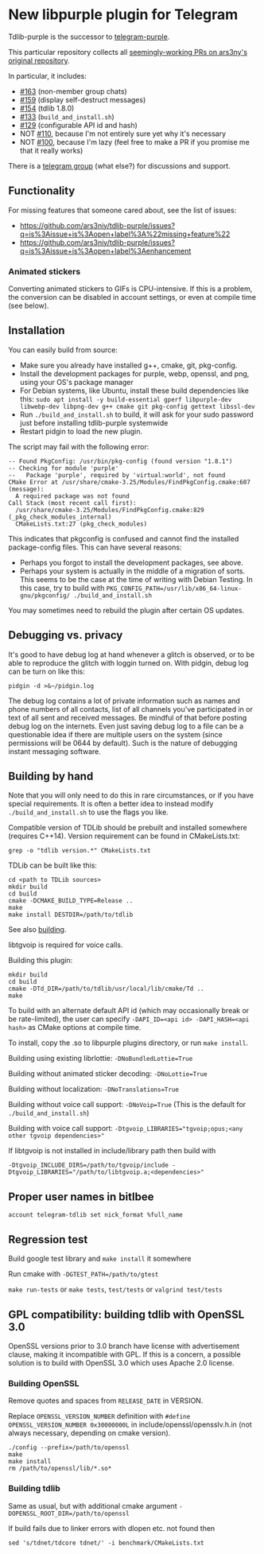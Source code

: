 # New libpurple plugin for Telegram

Tdlib-purple is the successor to [telegram-purple](https://github.com/majn/telegram-purple).

This particular repository collects all [seemingly-working PRs on ars3ny's original repository](https://github.com/ars3niy/tdlib-purple/pulls).

In particular, it includes:
- [#163](https://github.com/ars3niy/tdlib-purple/pull/163) (non-member group chats)
- [#159](https://github.com/ars3niy/tdlib-purple/pull/159) (display self-destruct messages)
- [#154](https://github.com/ars3niy/tdlib-purple/pull/154) (tdlib 1.8.0)
- [#133](https://github.com/ars3niy/tdlib-purple/pull/133) (`build_and_install.sh`)
- [#129](https://github.com/ars3niy/tdlib-purple/pull/129) (configurable API id and hash)
- NOT [#110](https://github.com/ars3niy/tdlib-purple/pull/110), because I'm not entirely sure yet why it's necessary
- NOT [#100](https://github.com/ars3niy/tdlib-purple/pull/100), because I'm lazy (feel free to make a PR if you promise me that it really works)

There is a [telegram group](https://t.me/joinchat/BuRiSBO0mMw7Lxy0ufVO5g) (what else?) for discussions and support.

## Functionality

For missing features that someone cared about, see the list of issues:
* https://github.com/ars3niy/tdlib-purple/issues?q=is%3Aissue+is%3Aopen+label%3A%22missing+feature%22
* https://github.com/ars3niy/tdlib-purple/issues?q=is%3Aissue+is%3Aopen+label%3Aenhancement

### Animated stickers

Converting animated stickers to GIFs is CPU-intensive. If this is a problem,
the conversion can be disabled in account settings, or even at compile time (see below).

## Installation

You can easily build from source:
- Make sure you already have installed g++, cmake, git, pkg-config.
- Install the development packages for purple, webp, openssl, and png, using your OS's package manager
-    For Debian systems, like Ubuntu, install these build dependencies like this:
  `sudo apt install -y build-essential gperf libpurple-dev libwebp-dev libpng-dev g++ cmake git pkg-config gettext libssl-dev`
- Run `./build_and_install.sh` to build, it will ask for your sudo password just before installing tdlib-purple systemwide
- Restart pidgin to load the new plugin.

The script may fail with the following error:
```
-- Found PkgConfig: /usr/bin/pkg-config (found version "1.8.1") 
-- Checking for module 'purple'
--   Package 'purple', required by 'virtual:world', not found
CMake Error at /usr/share/cmake-3.25/Modules/FindPkgConfig.cmake:607 (message):
  A required package was not found
Call Stack (most recent call first):
  /usr/share/cmake-3.25/Modules/FindPkgConfig.cmake:829 (_pkg_check_modules_internal)
  CMakeLists.txt:27 (pkg_check_modules)
```
This indicates that pkgconfig is confused and cannot find the installed package-config files. This can have several reasons:
- Perhaps you forgot to install the development packages, see above.
- Perhaps your system is actually in the middle of a migration of sorts. This seems to be the case at the time of writing with Debian Testing. In this case, try to build with `PKG_CONFIG_PATH=/usr/lib/x86_64-linux-gnu/pkgconfig/ ./build_and_install.sh`

You may sometimes need to rebuild the plugin after certain OS updates.

## Debugging vs. privacy

It's good to have debug log at hand whenever a glitch is observed, or to be able to reproduce the glitch with loggin turned on. With pidgin, debug log can be turn on like this:
```
pidgin -d >&~/pidgin.log
```

The debug log contains a lot of private information such as names and phone numbers of all contacts, list of all channels you've participated in or text of all sent and received messages. Be mindful of that before posting debug log on the internets. Even just saving debug log to a file can be a questionable idea if there are multiple users on the system (since permissions will be 0644 by default). Such is the nature of debugging instant messaging software.

## Building by hand

Note that you will only need to do this in rare circumstances, or if you have special requirements.
It is often a better idea to instead modify `./build_and_install.sh` to use the flags you like.

Compatible version of TDLib should be prebuilt and installed somewhere (requires C++14). Version requirement can be found in CMakeLists.txt:
```
grep -o "tdlib version.*" CMakeLists.txt
```

TDLib can be built like this:
```
cd <path to TDLib sources>
mkdir build
cd build
cmake -DCMAKE_BUILD_TYPE=Release ..
make
make install DESTDIR=/path/to/tdlib
```

See also [building](https://github.com/tdlib/td#building).

libtgvoip is required for voice calls.

Building this plugin:
```
mkdir build
cd build
cmake -DTd_DIR=/path/to/tdlib/usr/local/lib/cmake/Td ..
make
```

To build with an alternate default API id (which may occasionally break or be
rate-limited), the user can specify `-DAPI_ID=<api id> -DAPI_HASH=<api hash>`
as CMake options at compile time.

To install, copy the .so to libpurple plugins directory, or run `make install`.

Building using existing librlottie: `-DNoBundledLottie=True`

Building without animated sticker decoding: `-DNoLottie=True`

Building without localization: `-DNoTranslations=True`

Building without voice call support: `-DNoVoip=True` (This is the default for `./build_and_install.sh`)

Building with voice call support: `-Dtgvoip_LIBRARIES="tgvoip;opus;<any other tgvoip dependencies>"`

If libtgvoip is not installed in include/library path then build with
```
-Dtgvoip_INCLUDE_DIRS=/path/to/tgvoip/include -Dtgvoip_LIBRARIES="/path/to/libtgvoip.a;<dependencies>"
```

## Proper user names in bitlbee

```
account telegram-tdlib set nick_format %full_name
```

## Regression test

Build google test library and `make install` it somewhere

Run cmake with `-DGTEST_PATH=/path/to/gtest`

`make run-tests` or `make tests`, `test/tests` or `valgrind test/tests`

## GPL compatibility: building tdlib with OpenSSL 3.0

OpenSSL versions prior to 3.0 branch have license with advertisement clause, making it incompatible with GPL. If this is a concern, a possible solution is to build with OpenSSL 3.0 which uses Apache 2.0 license.

### Building OpenSSL

Remove quotes and spaces from `RELEASE_DATE` in VERSION.

Replace `OPENSSL_VERSION_NUMBER` definition with `#define OPENSSL_VERSION_NUMBER 0x30000000L` in include/openssl/opensslv.h.in (not always necessary, depending on cmake version).

```
./config --prefix=/path/to/openssl
make
make install
rm /path/to/openssl/lib/*.so*
```

### Building tdlib

Same as usual, but with additional cmake argument `-DOPENSSL_ROOT_DIR=/path/to/openssl`

If build fails due to linker errors with dlopen etc. not found then

```
sed 's/tdnet/tdcore tdnet/' -i benchmark/CMakeLists.txt
```
